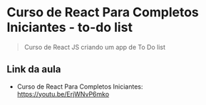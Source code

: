 # Curso de React Para Completos Iniciantes - to-do list

> Curso de React JS criando um app de To Do list

## Link da aula
- Curso de React Para Completos Iniciantes: https://youtu.be/ErjWNvP6mko

